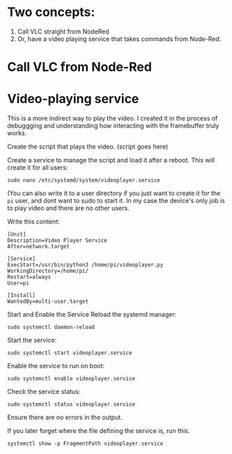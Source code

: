 # Two concepts:
1. Call VLC straight from NodeRed
2. Or, have a video playing service that takes commands from Node-Red.

# Call VLC from Node-Red

# Video-playing service
This is a more indirect way to play the video. I created it in the process of debuggging and understanding 
how interacting with the framebuffer truly works.

Create the script that plays the video.
(script goes here)
  
Create a service to manage the script and load it after a reboot. This will create it for all users:
```
sudo nano /etc/systemd/system/videoplayer.service
```
(You can also write it to a user directory if you just want to create it for the ```pi``` user, and dont want to sudo to start it. 
In my case the device's only job is to play video and there are no other users.

Write this content:
```
[Unit]
Description=Video Player Service
After=network.target

[Service]
ExecStart=/usr/bin/python3 /home/pi/videoplayer.py
WorkingDirectory=/home/pi/
Restart=always
User=pi

[Install]
WantedBy=multi-user.target
```

Start and Enable the Service
Reload the systemd manager:
```
sudo systemctl daemon-reload
```
Start the service:
```
sudo systemctl start videoplayer.service
```
Enable the service to run on boot:
```
sudo systemctl enable videoplayer.service
```
Check the service status:
```
sudo systemctl status videoplayer.service
```
Ensure there are no errors in the output.

If you later forget where the file defining the service is, run this.
```
systemctl show -p FragmentPath videoplayer.service
```
